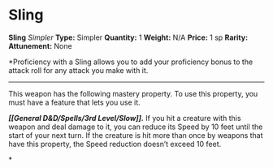 # Sling

**Sling**
_Simpler_
**Type:** Simpler
**Quantity:** 1
**Weight:** N/A
**Price:** 1 sp
**Rarity:** 
**Attunement:** None

*Proficiency with a Sling allows you to add your proficiency bonus to the attack roll for any attack you make with it.
<div class="mastery-container"><hr />
<p>This weapon has the following mastery property. To use this property, you must have a feature that lets you use it.

***[[General D&D/Spells/3rd Level/Slow]].*** If you hit a creature with this weapon and deal damage to it, you can reduce its Speed by 10 feet until the start of your next turn. If the creature is hit more than once by weapons that have this property, the Speed reduction doesn’t exceed 10 feet.</p>*